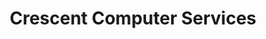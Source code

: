 ---
title: "Crescent Computer Services"
url: /peshawar/crescent-computer-services/
shop: copyshop
---